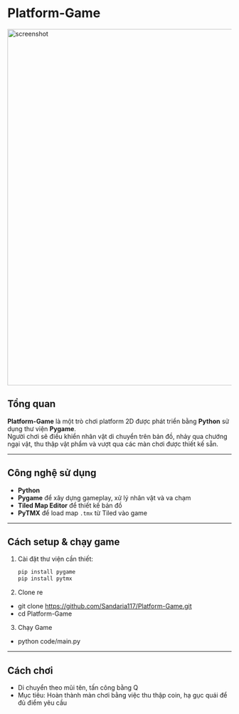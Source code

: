 # Platform-Game

<img width="800" alt="screenshot" src="https://github.com/user-attachments/assets/5b9abe6e-3191-47b1-9a2a-f1b463b879e4" />

## Tổng quan
**Platform-Game** là một trò chơi platform 2D được phát triển bằng **Python** sử dụng thư viện **Pygame**.  
Người chơi sẽ điều khiển nhân vật di chuyển trên bản đồ, nhảy qua chướng ngại vật, thu thập vật phẩm và vượt qua các màn chơi được thiết kế sẵn.

---

## Công nghệ sử dụng
-  **Python**  
-  **Pygame** để xây dựng gameplay, xử lý nhân vật và va chạm  
-  **Tiled Map Editor** để thiết kế bản đồ  
-  **PyTMX** để load map `.tmx` từ Tiled vào game  

---

## Cách setup & chạy game
1. Cài đặt thư viện cần thiết:
   ```bash
   pip install pygame
   pip install pytmx
2. Clone re
- git clone https://github.com/Sandaria117/Platform-Game.git
- cd Platform-Game
3. Chạy Game
- python code/main.py

---

## Cách chơi
- Di chuyển theo mũi tên, tấn công bằng Q
- Mục tiêu: Hoàn thành màn chơi bằng việc thu thập coin, hạ gục quái để đủ điểm yêu cầu
